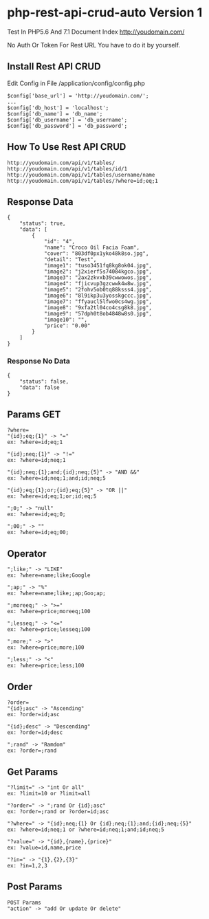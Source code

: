 # php-rest-api-crud-auto Version 1
Test In PHP5.6 And 7.1
Document Index http://youdomain.com/

No Auth Or Token For Rest URL
You have to do it by yourself.

## Install Rest API CRUD
Edit Config in File /application/config/config.php
```
$config['base_url'] = 'http://youdomain.com/';
...
$config['db_host'] = 'localhost';
$config['db_name'] = 'db_name';
$config['db_username'] = 'db_username';
$config['db_password'] = 'db_password';
```
## How To Use Rest API CRUD
```
http://youdomain.com/api/v1/tables/
http://youdomain.com/api/v1/tables/id/1
http://youdomain.com/api/v1/tables/username/name
http://youdomain.com/api/v1/tables/?where=id;eq;1
```
## Response Data
```
{
    "status": true,
    "data": [
        {
            "id": "4",
            "name": "Croco Oil Facia Foam",
            "cover": "803df0px1yko48k8so.jpg",
            "detail": "Test",
            "image1": "tuso3451fq8kg8ok04.jpg",
            "image2": "j2xierf5s74084kgco.jpg",
            "image3": "2ax2zkvxb39cwwowos.jpg",
            "image4": "fjicvup3gzcwwk4w8w.jpg",
            "image5": "2fohv5ob0tq88ksss4.jpg",
            "image6": "8l9ikp3u3yosskgccc.jpg",
            "image7": "ffyaucl5lfwo0cs4wg.jpg",
            "image8": "9xfa2tl04co4csg8k8.jpg",
            "image9": "57dph0t8ob4848w8s0.jpg",
            "image10": "",
            "price": "0.00"
        }
    ]
}
```
### Response No Data
```
{
    "status": false,
    "data": false
}
```
## Params GET
```
?where=
"{id};eq;{1}" -> "="
ex: ?where=id;eq;1 

"{id};neq;{1}" -> "!="
ex: ?where=id;neq;1

"{id};neq;{1};and;{id};neq;{5}" -> "AND &&"
ex: ?where=id;neq;1;and;id;neq;5

"{id};eq;{1};or;{id};eq;{5}" -> "OR ||"
ex: ?where=id;eq;1;or;id;eq;5

";0;" -> "null"
ex: ?where=id;eq;0;

";00;" -> ""
ex: ?where=id;eq;00;

```
## Operator
```
";like;" -> "LIKE"
ex: ?where=name;like;Google

";ap;" -> "%"
ex: ?where=name;like;;ap;Goo;ap;

";moreeq;" -> ">="
ex: ?where=price;moreeq;100

";lesseq;" -> "<="
ex: ?where=price;lesseq;100

";more;" -> ">"
ex: ?where=price;more;100

";less;" -> "<"
ex: ?where=price;less;100

```
## Order
```
?order=
"{id};asc" -> "Ascending"
ex: ?order=id;asc

"{id};desc" -> "Descending"
ex: ?order=id;desc

";rand" -> "Ramdom"
ex: ?order=;rand

```
## Get Params
```
"?limit=" -> "int Or all"
ex: ?limit=10 or ?limit=all

"?order=" -> ";rand Or {id};asc"
ex: ?order=;rand or ?order=id;asc

"?where=" -> "{id};neq;{1} Or {id};neq;{1};and;{id};neq;{5}"
ex: ?where=id;neq;1 or ?where=id;neq;1;and;id;neq;5

"?value=" -> "{id},{name},{price}"
ex: ?value=id,name,price

"?in=" -> "{1},{2},{3}"
ex: ?in=1,2,3

```
## Post Params
```
POST Params
"action" -> "add Or update Or delete"

```
